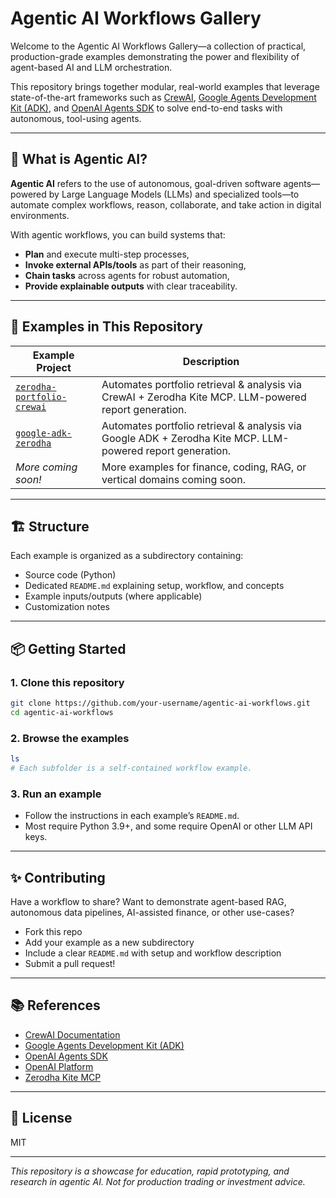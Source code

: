 # Agentic AI Workflows Gallery

Welcome to the Agentic AI Workflows Gallery—a collection of practical, production-grade examples demonstrating the power and flexibility of agent-based AI and LLM orchestration.

This repository brings together modular, real-world examples that leverage state-of-the-art frameworks such as [CrewAI](https://crewai.com/), [Google Agents Development Kit (ADK)](https://github.com/google/adk-python), and [OpenAI Agents SDK](https://openai.github.io/openai-agents-python/) to solve end-to-end tasks with autonomous, tool-using agents.

---

## 🚀 What is Agentic AI?

**Agentic AI** refers to the use of autonomous, goal-driven software agents—powered by Large Language Models (LLMs) and specialized tools—to automate complex workflows, reason, collaborate, and take action in digital environments.

With agentic workflows, you can build systems that:
- **Plan** and execute multi-step processes,
- **Invoke external APIs/tools** as part of their reasoning,
- **Chain tasks** across agents for robust automation,
- **Provide explainable outputs** with clear traceability.

---

## 🧩 Examples in This Repository

| Example Project                   | Description                                                   |
|------------------------------------|---------------------------------------------------------------|
| [`zerodha-portfolio-crewai`](./zerodha-portfolio-crewai) | Automates portfolio retrieval & analysis via CrewAI + Zerodha Kite MCP. LLM-powered report generation. |
| [`google-adk-zerodha`](./google-adk-zerodha) | Automates portfolio retrieval & analysis via Google ADK + Zerodha Kite MCP. LLM-powered report generation. |
| _More coming soon!_                | More examples for finance, coding, RAG, or vertical domains coming soon. |

---

## 🏗 Structure

Each example is organized as a subdirectory containing:
- Source code (Python)
- Dedicated `README.md` explaining setup, workflow, and concepts
- Example inputs/outputs (where applicable)
- Customization notes

---

## 📦 Getting Started

### 1. **Clone this repository**
```bash
git clone https://github.com/your-username/agentic-ai-workflows.git
cd agentic-ai-workflows
```

### 2. **Browse the examples**
```bash
ls
# Each subfolder is a self-contained workflow example.
```

### 3. **Run an example**
- Follow the instructions in each example’s `README.md`.
- Most require Python 3.9+, and some require OpenAI or other LLM API keys.

---

## ✨ Contributing

Have a workflow to share? Want to demonstrate agent-based RAG, autonomous data pipelines, AI-assisted finance, or other use-cases?
- Fork this repo
- Add your example as a new subdirectory
- Include a clear `README.md` with setup and workflow description
- Submit a pull request!

---

## 📚 References

- [CrewAI Documentation](https://docs.crewai.com/)
- [Google Agents Development Kit (ADK)](https://github.com/google/adk-python)
- [OpenAI Agents SDK](https://openai.github.io/openai-agents-python/)
- [OpenAI Platform](https://platform.openai.com/)
- [Zerodha Kite MCP](https://github.com/zerodha/kite-mcp-server)

---

## 📄 License

MIT

---

*This repository is a showcase for education, rapid prototyping, and research in agentic AI. Not for production trading or investment advice.*
